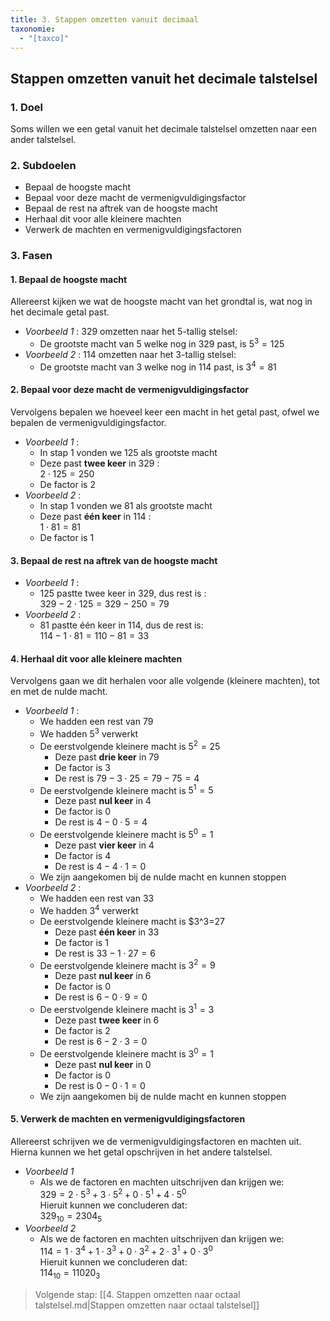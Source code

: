 ```yaml
---
title: 3. Stappen omzetten vanuit decimaal
taxonomie:
  - "[taxco]"
---
```



## Stappen omzetten vanuit het decimale talstelsel

### 1. Doel

Soms willen we een getal vanuit het decimale talstelsel omzetten naar een ander talstelsel.

### 2. Subdoelen

- Bepaal de hoogste macht
- Bepaal voor deze macht de vermenigvuldigingsfactor
- Bepaal de rest na aftrek van de hoogste macht
- Herhaal dit voor alle kleinere machten
- Verwerk de machten en vermenigvuldigingsfactoren

### 3. Fasen

#### 1. Bepaal de hoogste macht

Allereerst kijken we wat de hoogste macht van het grondtal is, wat nog
in het decimale getal past.

- *Voorbeeld 1* : 329 omzetten naar het 5-tallig stelsel:
  - De grootste macht van 5 welke nog in 329 past, is $5^3=125$
- *Voorbeeld 2* : 114 omzetten naar het 3-tallig stelsel:
  - De grootste macht van 3 welke nog in 114 past, is $3^4=81$

#### 2. Bepaal voor deze macht de vermenigvuldigingsfactor

Vervolgens bepalen we hoeveel keer een macht in het getal past, ofwel we bepalen de vermenigvuldigingsfactor.

- *Voorbeeld 1* :
  - In stap 1 vonden we 125 als grootste macht
  - Deze past **twee keer** in 329 : \
$2 \cdot 125 = 250$
  - De factor is 2
- *Voorbeeld 2* :
  - In stap 1 vonden we 81 als grootste macht
  - Deze past **één keer** in 114 : \
$1\cdot 81 = 81$
  - De factor is 1

#### 3. Bepaal de rest na aftrek van de hoogste macht

- *Voorbeeld 1* :
  - 125 pastte twee keer in 329, dus rest is : \
$329 - 2\cdot 125 = 329 - 250 = 79$
- *Voorbeeld 2* :
  - 81 pastte één keer in 114, dus de rest is: \
$114 - 1 \cdot 81 = 110 - 81 = 33$

#### 4. Herhaal dit voor alle kleinere machten

Vervolgens gaan we dit herhalen voor alle volgende (kleinere machten),
tot en met de nulde macht.

- *Voorbeeld 1* :
  - We hadden een rest van 79
  - We hadden $5^3$ verwerkt
  - De eerstvolgende kleinere macht is $5^2 = 25$
    - Deze past **drie keer** in 79
    - De factor is 3
    - De rest is $79-3\cdot 25 = 79 - 75 = 4$
  - De eerstvolgende kleinere macht is $5^1 = 5$
    - Deze past **nul keer** in 4
    - De factor is 0
    - De rest is $4-0\cdot 5=4$
  - De eerstvolgende kleinere macht is $5^0=1$
    - Deze past **vier keer** in 4
    - De factor is 4
    - De rest is $4-4\cdot 1=0$
  - We zijn aangekomen bij de nulde macht en kunnen stoppen
- *Voorbeeld 2* :
  - We hadden een rest van 33
  - We hadden $3^4$ verwerkt
  - De eerstvolgende kleinere macht is $3^3=27
    - Deze past **één keer** in 33
    - De factor is 1
    - De rest is $33-1 \cdot 27=6$
  - De eerstvolgende kleinere macht is $3^2=9$
    - Deze past **nul keer** in 6
    - De factor is 0
    - De rest is $6-0\cdot 9 = 0$
  - De eerstvolgende kleinere macht is $3^1=3$
    - Deze past **twee keer** in 6
    - De factor is 2
    - De rest is $6-2\cdot 3 = 0$
  - De eerstvolgende kleinere macht is $3^0 = 1$
    - Deze past **nul keer** in 0
    - De factor is 0
    - De rest is $0-0\cdot 1=0$
  - We zijn aangekomen bij de nulde macht en kunnen stoppen

#### 5. Verwerk de machten en vermenigvuldigingsfactoren

Allereerst schrijven we de vermenigvuldigingsfactoren en machten uit.
Hierna kunnen we het getal opschrijven in het andere talstelsel.

- *Voorbeeld 1*
  - Als we de factoren en machten uitschrijven dan krijgen we: \
  $329 = 2\cdot 5^3 + 3 \cdot 5^2 + 0 \cdot 5^1 + 4 \cdot 5^0$ \
  Hieruit kunnen we concluderen dat: \
  $329_{10} = 2304_5$
- *Voorbeeld 2*
  - Als we de factoren en machten uitschrijven dan krijgen we: \
  $114 = 1\cdot 3^4 + 1 \cdot 3^3 + 0 \cdot 3^2 + 2 \cdot 3^1 + 0 \cdot 3^0$ \
  Hieruit kunnen we concluderen dat: \
  $114_{10} = 11020_3$

> Volgende stap: [[4. Stappen omzetten naar octaal talstelsel.md|Stappen omzetten naar octaal talstelsel]]




